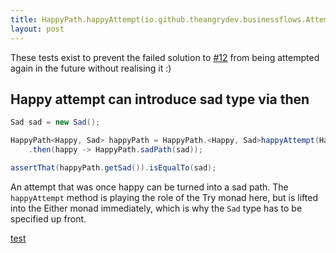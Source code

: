 ```yaml
---
title: HappyPath.happyAttempt(io.github.theangrydev.businessflows.Attempt<Happy>)
layout: post
---
```

These tests exist to prevent the failed solution to <a href="https://github.com/theangrydev/business-flows/issues/12">#12</a>
from being attempted again in the future without realising it :)

## Happy attempt can introduce sad type via then
```java
Sad sad = new Sad();

HappyPath<Happy, Sad> happyPath = HappyPath.<Happy, Sad>happyAttempt(Happy::new)
    .then(happy -> HappyPath.sadPath(sad));

assertThat(happyPath.getSad()).isEqualTo(sad);
```
An attempt that was once happy can be turned into a sad path.
The `happyAttempt` method is playing the role of the Try monad here, but is lifted into the Either monad immediately, which is why the `Sad` type has to be specified up front.

[test](https://oss.sonatype.org/service/local/repositories/releases/archive/io/github/theangrydev/business-flows/10.1.0/business-flows-10.1.0-javadoc.jar/!/io/github/theangrydev/businessflows/HappyPath.html#happyAttempt-io.github.theangrydev.businessflows.Attempt-)